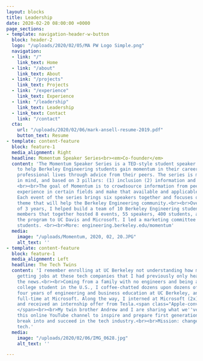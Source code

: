 ```yaml
---
layout: blocks
title: Leadership
date: 2020-02-20 08:00:00 +0000
page_sections:
- template: navigation-header-w-button
  block: header-2
  logo: "/uploads/2020/02/05/MA PW Logo Simple.png"
  navigation:
  - link: "/"
    link_text: Home
  - link: "/about"
    link_text: About
  - link: "/projects"
    link_text: Projects
  - link: "/experience"
    link_text: Experience
  - link: "/leadership"
    link_text: Leadership
  - link_text: Contact
    link: "/contact"
  cta:
    url: "/uploads/2020/02/06/mark-ansell-resume-2019.pdf"
    button_text: Resume
- template: content-feature
  block: feature-1
  media_alignment: Right
  headline: Momentum Speaker Series<br><em>Co-founder</em>
  content: 'The Momentum Speaker Series is a TED-style student speaker series designed
    to help Berkeley Engineering students gain momentum in their career searches and
    professional lives through advice from their peers. The series is made with students
    in mind, and based on 3 pillars: (1) inclusion (2) information and (3) relatability.
    <br><br>The goal of Momentum is to crowdsource information from peers who have
    experience in certain fields and make that available and applicable to other students.
    Each event of the series brings six speakers together and focuses on a common
    theme that will help the Berkeley Engineering community.<br><br>Over the course
    of 3 years, I helped build a team of 10 Berkeley Engineering students and staff
    members that together hosted 8 events, 55 speakers, 400 students, and expanded
    the program to UC Davis and Microsoft. I led a marketing committee of 3 engineering
    students. <br><br>More: engineering.berkeley.edu/momentum'
  media:
    image: "/uploads/Momentum, 2020, 02, 20.JPG"
    alt_text: ''
- template: content-feature
  block: feature-1
  media_alignment: Left
  headline: The Tech Twins
  content: 'I remember enrolling at UC Berkeley not understanding how my peers were
    getting jobs at these tech companies that I had previously only heard about in
    the news.<br><br>Coming from a family with no engineers and being a first-generation
    college student in the U.S., I coffee-chatted dozens upon dozens of people, completed
    four years of engineering and business education at UC Berkeley, and am now working
    full-time at Microsoft. Along the way, I interned at Microsoft (2x), Apple (1x),
    and received an internship offer from Tesla.<span class="Apple-converted-space">
    </span><br><br>My twin brother Andrew and I are sharing what we''ve learned through
    this online YouTube channel to inspire and prepare first generation students to
    break into and succeed in the tech industry.<br><br>Mission: change lives through
    tech.'
  media:
    image: "/uploads/2020/02/06/IMG_0628.jpg"
    alt_text: ''

---
```

